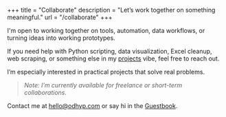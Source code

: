+++
title = "Collaborate"
description = "Let’s work together on something meaningful."
url = "/collaborate"
+++

I'm open to working together on tools, automation, data workflows, or turning ideas into working prototypes.

If you need help with Python scripting, data visualization, Excel cleanup, web scraping, or something else in my [projects] vibe, feel free to reach out.

I’m especially interested in practical projects that solve real problems.

> _Note: I’m currently available for freelance or short-term collaborations._

Contact me at [hello@odhyp.com] or say hi in the [Guestbook].

[projects]: /projects
[hello@odhyp.com]: mailto:hello@odhyp.com
[Guestbook]: /guestbook
